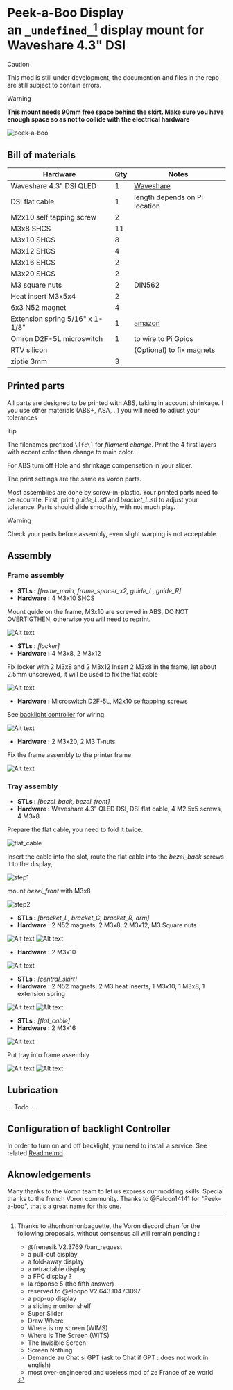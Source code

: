 # Peek-a-Boo Display <br> an ``_undefined_``[^1] display mount for Waveshare 4.3" DSI

> [!CAUTION]
> This mod is still under development,  the documention and files in the repo are still subject to contain errors.

> [!WARNING]
> **This mount needs 90mm free space behind the skirt. Make sure you have enough space so as not to collide with the electrical hardware**  

![peek-a-boo](./images/peek-a-boo.gif)  

## Bill of materials
| Hardware                        | Qty | Notes |
| ------------------------------- | --- | ----- |
| Waveshare 4.3" DSI QLED         | 1   | [Waveshare](https://www.waveshare.com/product/displays/lcd-oled/lcd-oled-2/4.3inch-dsi-qled.htm)
| DSI flat cable                  | 1   | length depends on Pi location
| M2x10 self tapping screw        | 2   |
| M3x8 SHCS                       | 11  |
| M3x10 SHCS                      | 8   |
| M3x12 SHCS                      | 4   |
| M3x16 SHCS                      | 2   |
| M3x20 SHCS                      | 2   |
| M3 square nuts                  | 2   | DIN562
| Heat insert M3x5x4              | 2   |
| 6x3 N52 magnet                  | 4   |
| Extension spring 5/16" x 1-1/8" | 1   | [amazon](https://www.amazon.fr/dp/B000K7M36W)                                                    
| Omron D2F-5L microswitch        | 1   | to wire to Pi Gpios
| RTV silicon                     |     | (Optional) to fix magnets
| ziptie 3mm                      | 3   | 

## Printed parts

All parts are designed to be printed with ABS, taking in account shrinkage. I you use  other materials (ABS+, ASA, ..) you will need to adjust your tolerances

> [!TIP] 
> The filenames prefixed ``\[fc\]`` for _filament change_. Print the 4 first layers with accent color then change to main color.   

For ABS turn off Hole and shrinkage compensation in your slicer.

The print settings are the same as Voron parts.

Most assemblies are done by screw-in-plastic. Your printed parts need to be accurate. First, print  _guide\_L.stl_ and _bracket\_L.stl_ to adjust your tolerance. Parts should slide smoothly, with not much play.

> [!WARNING]
> Check your parts before assembly, even slight warping is not acceptable.

## Assembly
### Frame assembly
- **STLs :** _\[frame_main, frame_spacer_x2, guide_L, guide_R\]_
- **Hardware :**  4 M3x10 SHCS

Mount guide on the frame, M3x10 are screwed in ABS, DO NOT OVERTIGTHEN, otherwise you will need to reprint. 

![Alt text](./images/frame1.png)

- **STLs :** _\[locker\]_
- **Hardware :** 4 M3x8, 2 M3x12 
  
Fix locker with 2 M3x8 and 2 M3x12
Insert 2 M3x8 in the frame, let about 2.5mm unscrewed, it will be used to fix the flat cable

![Alt text](./images/frame2.png)

- **Hardware :** Microswitch D2F-5L, M2x10 selftapping screws

See [backlight controller](./scripts/README.md) for wiring.

![Alt text](./images/frame3.png)

- **Hardware :** 2 M3x20, 2 M3 T-nuts

Fix the frame assembly to the printer frame

![Alt text](./images/frame4.png)

### Tray assembly
- **STLs :** _\[bezel_back, bezel_front\]_
- **Hardware :** Waveshare 4.3" QLED DSI, DSI flat cable, 4 M2.5x5 screws, 4 M3x8 

Prepare the flat cable, you need to fold it twice.

![flat_cable](./images/flatecable.png)

Insert the cable into the slot, route the flat cable into the _bezel_back_ screws it to the display, 

![step1](./images/tray0.png)

mount _bezel_front_ with M3x8

![step2](./images/tray1.png)

- **STLs :** _\[bracket_L, bracket_C, bracket_R, arm\]_
- **Hardware :** 2 N52 magnets, 2 M3x8, 2 M3x12, M3 Square nuts 

![Alt text](./images/bracket1.png)
![Alt text](./images/bracket2.png)

- **Hardware :** 2 M3x10

![Alt text](./images/tray_assy1.png)

- **STLs :** _\[central_skirt\]_
- **Hardware :** 2 N52 magnets, 2 M3 heat inserts, 1 M3x10, 1 M3x8, 1 extension spring

![Alt text](./images/skirt.png)
![Alt text](./images/tray_assy2.png)

- **STLs :** _\[flat_cable\]_
- **Hardware :** 2 M3x16
  
![Alt text](./images/flatcable_holder.png)

Put tray into frame assembly

![Alt text](./images/assy_1.png)
![Alt text](./images/assy2.png)

## Lubrication

... Todo ...

## Configuration of backlight Controller
 In order to turn on and off backlight, you need to install a service. See related [Readme.md](./scripts/)

## Aknowledgements
 Many thanks to the Voron team to let us express our modding skills. 
 Special thanks to the french Voron community.
 Thanks to @Falcon14141 for "Peek-a-boo", that's a great name for this one. 


[^1]: Thanks to #honhonhonbaguette, the Voron discord chan for the following proposals, without consensus all will remain pending :
    - @frenesik V2.3769 /ban_request
    - a pull-out display
    - a fold-away display
    - a retractable display
    - a FPC display ?
    - la réponse 5 (the fifth answer)
    - reserved to @elpopo V2.643.1047.3097 
    - a pop-up display
    - a sliding monitor shelf
    - Super Slider
    - Draw Where 
    - Where is my screen (WIMS)
    - Where is The Screen (WITS)
    - The Invisible Screen
    - Screen Nothing
    - Demande au Chat si GPT (ask to Chat if GPT : does not work in english)
    - most over-engineered and useless mod of ze France of ze world